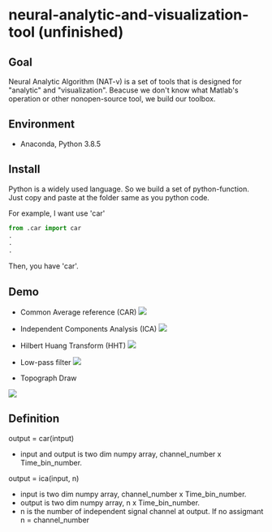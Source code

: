 # neural-analytic-and-visualization-tool (unfinished)
## Goal
Neural Analytic Algorithm (NAT-v) is a set of tools that is designed for "analytic" and "visualization". Beacuse we don't know what Matlab's operation or other nonopen-source tool, we build our toolbox.

## Environment
- Anaconda, Python 3.8.5

## Install
Python is a widely used language. So we build a set of python-function. 
Just copy and paste at the folder same as you python code.

For example, I want use 'car'

```python
from .car import car
.
.
.
```
Then, you have 'car'.


## Demo
- Common Average reference (CAR)
![](https://lh4.googleusercontent.com/imFx8xTZiOx-cmFbV50i8NubrDtSxEgZWxyxaWyyftO_CgNpQDpnYB4KIpmIe0gPFbw8OmgmemvTWX8JEuWYO8Nwg_ty2JnZyHp1zkYxa2qahND-rFehBspuwyLCJRes0H1s66uB)

- Independent Components Analysis (ICA)
![](https://i.imgur.com/mFE9lI0.png)

- Hilbert Huang Transform (HHT)
![](https://i.imgur.com/RflMVU1.png)

- Low-pass filter
![](https://lh5.googleusercontent.com/BRPQ4L1ZZJk7Y9w52JfCb4cd99K02oUCY-EqTBhyM7FlYU68AywtE2RfnciexIgl3X7TyaBmh3GMvcYWXsjCVf67eOz5j6GZQx_xDP9RKJc2RbyMBRqRX0sH72-jkW40TOW6UyyM)

- Topograph Draw

![](https://i.imgur.com/eNcGFJ9.png)

## Definition
output = car(intput)
- input and output is two dim numpy array, channel_number x Time_bin_number.

output = ica(input, n)
- input is two dim numpy array, channel_number x Time_bin_number.
- output is two dim numpy array, n x Time_bin_number.
- n is the number of independent signal channel at output. If no assigmant n = channel_number


